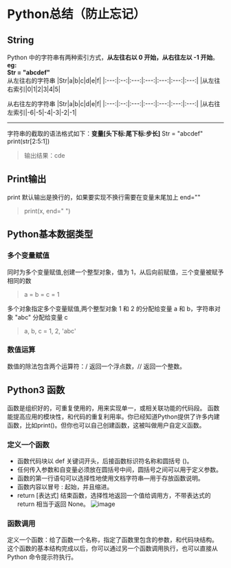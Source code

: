 #   Python总结（防止忘记）

##  String
  Python 中的字符串有两种索引方式，**从左往右以 0 开始，从右往左以 -1 开始**。  
  **eg:  
  Str = "abcdef"**    
  从左往右的字符串 
  |Str|a|b|c|d|e|f|
  |:---:|:--:|:---:|:---:|:---:|:---:|:---:|
  |从左往右索引|0|1|2|3|4|5|
  
  从右往左的字符串 
  |Str|a|b|c|d|e|f|
  |:---:|:--:|:---:|:---:|:---:|:---:|:---:|
  |从右往左索引|-6|-5|-4|-3|-2|-1|  
  ___
  字符串的截取的语法格式如下：**变量[头下标:尾下标:步长]**
  Str = "abcdef"  
  print(str[2:5:1])
  >输出结果：cde  
  
## Print输出
   print 默认输出是换行的，如果要实现不换行需要在变量末尾加上 end=""
   >print(x, end=" ")  
   
## Python基本数据类型
  ### 多个变量赋值
  同时为多个变量赋值,创建一个整型对象，值为 1，从后向前赋值，三个变量被赋予相同的数
  > a = b = c = 1  

  多个对象指定多个变量赋值,两个整型对象 1 和 2 的分配给变量 a 和 b，字符串对象 "abc" 分配给变量 c
  > a, b, c = 1, 2, 'abc'
  ### 数值运算
  数值的除法包含两个运算符：/ 返回一个浮点数，// 返回一个整数。
 
## Python3 函数
 函数是组织好的，可重复使用的，用来实现单一，或相关联功能的代码段。
 函数能提高应用的模块性，和代码的重复利用率。你已经知道Python提供了许多内建函数，比如print()。但你也可以自己创建函数，这被叫做用户自定义函数。
 ### 定义一个函数
 - 函数代码块以 def 关键词开头，后接函数标识符名称和圆括号 ()。
 - 任何传入参数和自变量必须放在圆括号中间，圆括号之间可以用于定义参数。
 - 函数的第一行语句可以选择性地使用文档字符串—用于存放函数说明。
 - 函数内容以冒号 : 起始，并且缩进。
 - return [表达式] 结束函数，选择性地返回一个值给调用方，不带表达式的 return 相当于返回 None。
  ![image](https://user-images.githubusercontent.com/98568967/221125950-4abb6b5a-f4c2-44da-ae90-662b2daf9f39.png)  
    
  ### 函数调用
  定义一个函数：给了函数一个名称，指定了函数里包含的参数，和代码块结构。  
  这个函数的基本结构完成以后，你可以通过另一个函数调用执行，也可以直接从 Python 命令提示符执行。
  
  

  

